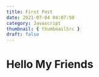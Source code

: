 ```yaml
---
title: First Post
date: 2021-07-04 04:07:50
category: Javascript
thumbnail: { thumbnailSrc }
draft: false
---
```


# Hello My Friends